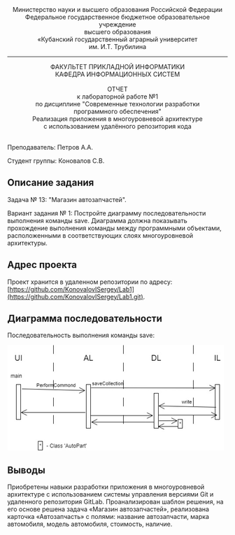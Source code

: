 <div align="center">
Министерство науки и высшего образования Российской Федерации <br />
Федеральное государственное бюджетное образовательное учреждение <br />
высшего образования <br />
«Кубанский государственный аграрный университет <br />
им. И.Т. Трубилина
</div>
<hr />
<div align="center">
ФАКУЛЬТЕТ ПРИКЛАДНОЙ ИНФОРМАТИКИ <br />
КАФЕДРА ИНФОРМАЦИОННЫХ СИСТЕМ
</div>
<br />
<div align="center">
ОТЧЕТ <br />
к лабораторной работе №1 <br />
по дисциплине "Современные технологии разработки <br />
программного обеспечения" <br />
Реализация приложения в многоуровневой архитектуре <br />
с использованием удалённого репозитория кода
</div>
<br />

Преподаватель: Петров А.А.

Студент группы: Коновалов С.В.

## Описание задания

Задача № 13: "Магазин автозапчастей".

Вариант задания № 1: Постройте диаграмму последовательности выполнения команды save. Диаграмма должна показывать прохождение выполнения команды между программными объектами, расположенными в соответствующих слоях многоуровневой архитектуры.

## Адрес проекта

Проект хранится в удаленном репозитории по адресу: [https://github.com/KonovalovISergey/Lab1](https://github.com/KonovalovISergey/Lab1.git).

## Диаграмма последовательности

Последовательность выполнения команды save:

![Последовательность выполнения команды save](doc/Save.jpg)

## Выводы

Приобретены навыки разработки приложения в многоуровневой архитектуре с использованием системы управления версиями Git и удаленного репозитория GitLab.
Проанализирован шаблон решения, на его основе решена задача «Магазин автозапчастей», реализована карточка «Автозапчасть» с полями: название автозапчасти, марка автомобиля, модель автомобиля, стоимость, наличие.
